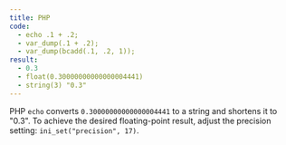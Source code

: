 ```yaml
---
title: PHP
code:
  - echo .1 + .2; 
  - var_dump(.1 + .2);
  - var_dump(bcadd(.1, .2, 1));
result:
  - 0.3 
  - float(0.30000000000000004441)
  - string(3) "0.3"
---
```


PHP `echo` converts `0.30000000000000004441` to a string and shortens it to
"0.3". To achieve the desired floating-point result, adjust the precision
setting: `ini_set("precision", 17)`.
